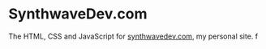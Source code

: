 # SynthwaveDev.com

The HTML, CSS and JavaScript for [synthwavedev.com](https://synthwavedev.com), my personal site.
f